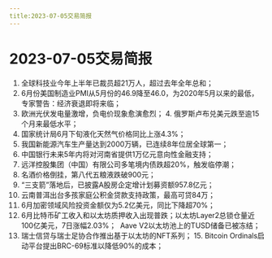 ```yaml
---
title:2023-07-05交易简报
---
```

# 2023-07-05交易简报
1. 全球科技业今年上半年已裁员超21万人，超过去年全年总和；
2. 6月份美国制造业PMI从5月份的46.9降至46.0，为2020年5月以来的最低，专家警告：经济衰退即将来临；
3. 欧洲光伏发电量激增，负电价现象愈演愈烈；
4. 俄罗斯卢布兑美元跌至逾15个月来最低水平；
5. 国家统计局6月下旬液化天然气价格同比上涨4.3%；
6. 我国新能源汽车生产量达到2000万辆，已连续8年位居全球第一；
7. 中国银行未来5年内将对河南省提供1万亿元意向性金融支持；
8. 远洋控股集团（中国）有限公司多笔境内债跌超20%，触发临停潮；
9. 名酒价格倒挂，第八代五粮液跌破900元；
10. “三支箭”落地后，已披露A股房企定增计划募资额957.8亿元；
11. 云南普洱出台多孩家庭公积金贷款支持政策，最高可贷84万；
12. 6月加密领域风险投资金额仅为5.2亿美元，同比下降超70%；
13. 6月比特币矿工收入和以太坊质押收入出现普跌；以太坊Layer2总锁仓量近100亿美元，7日涨幅2.03%；  Aave V2以太坊池上的TUSD储备已被冻结；
14. 瑞士信贷与瑞士足协合作推出基于以太坊的NFT系列；
15. Bitcoin Ordinals启动平台提出BRC-69标准以降低90%的成本；